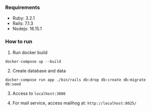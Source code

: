 ### Requirements
- Ruby: 3.2.1
- Rails: 7.1.3
- Nodejs: 16.15.1

### How to run
1. Run docker build
  ```
  docker-compose up --build
  ```
2. Create database and data
  ```
  docker-compose run app ./bin/rails db:drop db:create db:migrate db:seed
  ```
3. Access to `localhost:3000`

4. For mail service, access mailhog at: `http://localhost:8025/`
